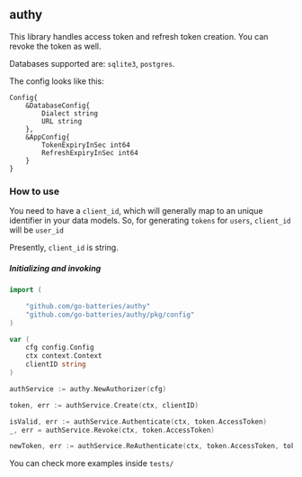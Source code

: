 ## authy

This library handles access token and refresh token creation. You can revoke the token as well.

Databases supported are: `sqlite3`, `postgres`.

The config looks like this:

```
Config{
    &DatabaseConfig{
        Dialect string
        URL string
    },
    &AppConfig{
        TokenExpiryInSec int64
        RefreshExpiryInSec int64
    }
}
```

### How to use

You need to have a `client_id`, which will generally map to an unique identifier in your data models.
So, for generating `tokens` for `users`, `client_id` will be `user_id`

Presently, `client_id` is string.

##### Initializing and invoking

```go
import (

	"github.com/go-batteries/authy"
	"github.com/go-batteries/authy/pkg/config"
)

var (
    cfg config.Config
    ctx context.Context
    clientID string
)

authService := authy.NewAuthorizer(cfg)

token, err := authService.Create(ctx, clientID)

isValid, err := authService.Authenticate(ctx, token.AccessToken)
_, err = authService.Revoke(ctx, token.AccessToken)

newToken, err := authService.ReAuthenticate(ctx, token.AccessToken, token.RefreshToken)
```

You can check more examples inside `tests/`
